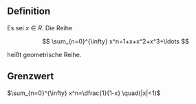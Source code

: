 ## Definition

Es sei $x \in R$. Die Reihe

$$
\sum_{n=0}^{\infty} x^n=1+x+x^2+x^3+\ldots
$$

heißt geometrische Reihe.

## Grenzwert

$\sum_{n=0}^{\infty} x^n=\dfrac{1}{1-x} \quad(|x|<1)$
